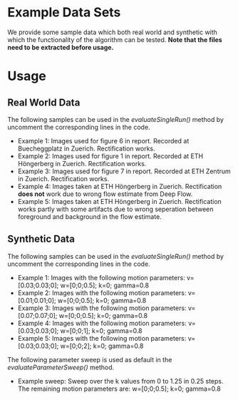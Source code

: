 # Example Data Sets

We provide some sample data which both real world and synthetic with which the functionality of the algorithm can be tested. 
**Note that the files need to be extracted before usage.**

# Usage

## Real World Data
The following samples can be used in the *evaluateSingleRun()* method by uncomment the corresponding lines in the code. 

- Example 1: Images used for figure 6 in report. Recorded at Buecheggplatz in Zuerich. Rectification works. 
- Example 2: Images used for figure 1 in report. Recorded at ETH Höngerberg in Zuerich. Rectification works.
- Example 3: Images used for figure 7 in report. Recorded at ETH Zentrum in Zuerich. Rectification works.
- Example 4: Images taken at ETH Höngerberg in Zuerich. Rectification **does not** work due to wrong flow estimate from Deep Flow.
- Example 5: Images taken at ETH Höngerberg in Zuerich. Rectification works partly with some artifacts due to wrong seperation between foreground and background in the flow estimate.

## Synthetic Data
The following samples can be used in the *evaluateSingleRun()* method by uncomment the corresponding lines in the code. 

- Example 1: Images with the following motion parameters: v=[0.03;0.03;0]; w=[0;0;0.5]; k=0; gamma=0.8
- Example 2: Images with the following motion parameters: v=[0.01;0.01;0]; w=[0;0;0.5]; k=0; gamma=0.8
- Example 3: Images with the following motion parameters: v=[0.07;0.07;0]; w=[0;0;0.5]; k=0; gamma=0.8
- Example 4: Images with the following motion parameters: v=[0.03;0.03;0]; w=[0;0;1]; k=0; gamma=0.8
- Example 5: Images with the following motion parameters: v=[0.03;0.03;0]; w=[0;0;2]; k=0; gamma=0.8

The following parameter sweep is used as default in the *evaluateParameterSweep()* method. 
- Example sweep: Sweep over the k values from 0 to 1.25 in 0.25 steps. The remaining motion parameters are: w=[0;0;0.5]; k=0; gamma=0.8
